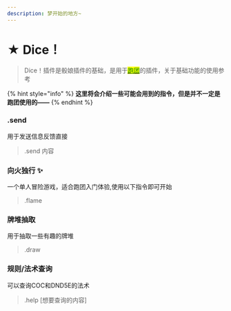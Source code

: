 ```yaml
---
description: 梦开始的地方~
---
```


# ★ Dice！

> Dice！插件是骰娘插件的基础，是用于[<mark style="color:green;">跑团</mark>](https://baike.baidu.com/item/%E8%B7%91%E5%9B%A2/9451312?fr=aladdin)的插件，关于基础功能的使用参考

{% hint style="info" %}
**这里将会介绍一些可能会用到的指令，但是并不一定是跑团使用的——**
{% endhint %}

### .send

用于发送信息反馈直接

> .send 内容

### 向火独行 ✨

一个单人冒险游戏，适合跑团入门体验,使用以下指令即可开始

> .flame

### 牌堆抽取

用于抽取一些有趣的牌堆

> .draw

### 规则/法术查询

可以查询COC和DND5E的法术

> .help \[想要查询的内容]
